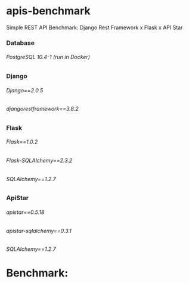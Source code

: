 # apis-benchmark
Simple REST API Benchmark:  Django Rest Framework x Flask x API Star
 
### Database
###### PostgreSQL 10.4-1 (run in Docker)

### Django
###### Django==2.0.5
###### djangorestframework==3.8.2

### Flask
###### Flask==1.0.2
###### Flask-SQLAlchemy==2.3.2
###### SQLAlchemy==1.2.7

### ApiStar
###### apistar==0.5.18
###### apistar-sqlalchemy==0.3.1
###### SQLAlchemy==1.2.7


# Benchmark: